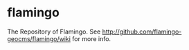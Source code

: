 flamingo
========

The Repository of Flamingo.
See http://github.com/flamingo-geocms/flamingo/wiki for more info.
